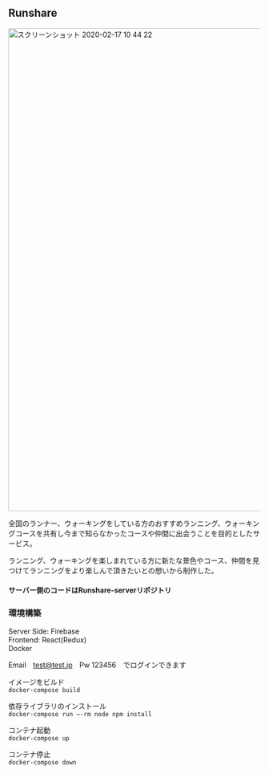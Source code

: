 
## Runshare
<img width="962" alt="スクリーンショット 2020-02-17 10 44 22" src="https://user-images.githubusercontent.com/52303699/74894776-4b044f80-53d3-11ea-8fde-79e6eef73e3c.png">

全国のランナー、ウォーキングをしている方のおすすめランニング、ウォーキングコースを共有し今まで知らなかったコースや仲間に出会うことを目的としたサービス。


ランニング、ウォーキングを楽しまれている方に新たな景色やコース、仲間を見つけてランニングをより楽しんで頂きたいとの想いから制作した。

<h4>サーバー側のコードはRunshare-serverリポジトリ</h4>


### 環境構築

Server Side: Firebase</br>
Frontend: React(Redux)</br>
Docker

Email　test@test.jp　Pw 123456　でログインできます

イメージをビルド</br>
`docker-compose build`

依存ライブラリのインストール</br>
`docker-compose run —-rm node npm install`

 コンテナ起動</br>
 `docker-compose up`
 
 コンテナ停止</br>
 `docker-compose down`

